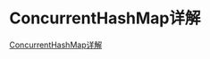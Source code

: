 # ConcurrentHashMap详解

  
[ConcurrentHashMap详解](https://mp.weixin.qq.com/s?__biz=MzIwNTI2ODY5OA==&mid=2649938471&idx=1&sn=2964df2adc4feaf87c11b4915b9a018e "ConcurrentHashMap详解")

